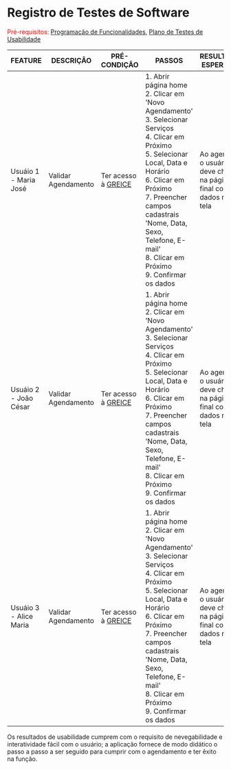 # Registro de Testes de Software

<span style="color:red">Pré-requisitos: <a href="7-Programação de Funcionalidades.md"> Programação de Funcionalidades</a></span>, <a href="10-Plano de Testes de Usabilidade.md"> Plano de Testes de Usabilidade</a>


|FEATURE | DESCRIÇÃO | PRÉ-CONDIÇÃO | PASSOS | RESULTADO ESPERADO | NOTAS |
|--------|-----------|--------------|--------|--------------------|-------|
| Usuáio 1 - Maria José | Validar Agendamento | Ter acesso à <a href="http://127.0.0.1:5500/src/Projeto%20Greice/1index.html"> GREICE </a> |  1. Abrir página home <br> 2. Clicar em 'Novo Agendamento'<br> 3. Selecionar Serviços <br> 4. Clicar em Próximo <br> 5. Selecionar Local, Data e Horário <br> 6. Clicar em Próximo <br> 7. Preencher campos cadastrais 'Nome, Data, Sexo, Telefone, E-mail' <br> 8. Clicar em Próximo <br>  9. Confirmar os dados  | Ao agendar, o usuário deve chegar na página final com os dados na tela | Teste **OK** em 30/06 |
| Usuáio 2 - João César | Validar Agendamento | Ter acesso à <a href="http://127.0.0.1:5500/src/Projeto%20Greice/1index.html"> GREICE </a> |  1. Abrir página home <br> 2. Clicar em 'Novo Agendamento'<br> 3. Selecionar Serviços <br> 4. Clicar em Próximo <br> 5. Selecionar Local, Data e Horário <br> 6. Clicar em Próximo <br> 7. Preencher campos cadastrais 'Nome, Data, Sexo, Telefone, E-mail' <br> 8. Clicar em Próximo <br> 9. Confirmar os dados  | Ao agendar, o usuário deve chegar na página final com os dados na tela | Teste **OK** em 30/06 |
| Usuáio 3 - Alice Maria| Validar Agendamento | Ter acesso à <a href="http://127.0.0.1:5500/src/Projeto%20Greice/1index.html"> GREICE </a> |  1. Abrir página home <br> 2. Clicar em 'Novo Agendamento'<br> 3. Selecionar Serviços <br> 4. Clicar em Próximo <br> 5. Selecionar Local, Data e Horário <br> 6. Clicar em Próximo <br> 7. Preencher campos cadastrais 'Nome, Data, Sexo, Telefone, E-mail' <br> 8. Clicar em Próximo <br> 9. Confirmar os dados | Ao agendar, o usuário deve chegar na página final com os dados na tela | Teste **OK** em 30/06|


Os resultados de usabilidade cumprem com o requisito de nevegabilidade e interatividade fácil com o usuário; a aplicação fornece de modo didático o passo a passo a ser seguido para cumprir com o agendamento e ter êxito na função. 

